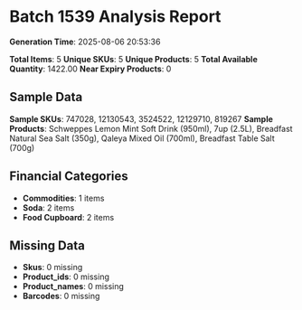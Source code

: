 # Batch 1539 Analysis Report

**Generation Time**: 2025-08-06 20:53:36

**Total Items**: 5
**Unique SKUs**: 5
**Unique Products**: 5
**Total Available Quantity**: 1422.00
**Near Expiry Products**: 0

## Sample Data
**Sample SKUs**: 747028, 12130543, 3524522, 12129710, 819267
**Sample Products**: Schweppes Lemon Mint Soft Drink (950ml), 7up (2.5L), Breadfast Natural Sea Salt (350g), Qaleya Mixed Oil (700ml), Breadfast Table Salt (700g)

## Financial Categories
- **Commodities**: 1 items
- **Soda**: 2 items
- **Food Cupboard**: 2 items

## Missing Data
- **Skus**: 0 missing
- **Product_ids**: 0 missing
- **Product_names**: 0 missing
- **Barcodes**: 0 missing
